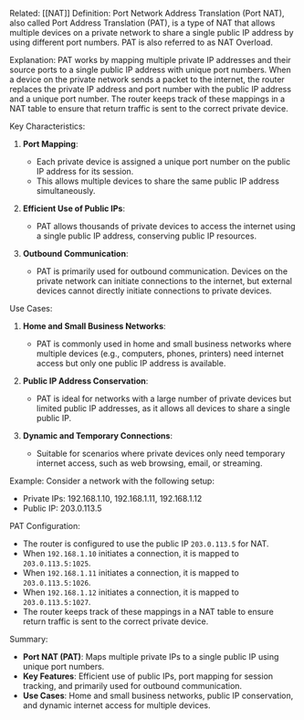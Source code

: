 Related: [[NAT]]
Definition:
Port Network Address Translation (Port NAT), also called Port Address Translation (PAT), is a type of NAT that allows multiple devices on a private network to share a single public IP address by using different port numbers. PAT is also referred to as NAT Overload.

Explanation:
PAT works by mapping multiple private IP addresses and their source ports to a single public IP address with unique port numbers. When a device on the private network sends a packet to the internet, the router replaces the private IP address and port number with the public IP address and a unique port number. The router keeps track of these mappings in a NAT table to ensure that return traffic is sent to the correct private device.

Key Characteristics:
1. **Port Mapping**:
   - Each private device is assigned a unique port number on the public IP address for its session.
   - This allows multiple devices to share the same public IP address simultaneously.

2. **Efficient Use of Public IPs**:
   - PAT allows thousands of private devices to access the internet using a single public IP address, conserving public IP resources.

3. **Outbound Communication**:
   - PAT is primarily used for outbound communication. Devices on the private network can initiate connections to the internet, but external devices cannot directly initiate connections to private devices.

Use Cases:
1. **Home and Small Business Networks**:
   - PAT is commonly used in home and small business networks where multiple devices (e.g., computers, phones, printers) need internet access but only one public IP address is available.

2. **Public IP Address Conservation**:
   - PAT is ideal for networks with a large number of private devices but limited public IP addresses, as it allows all devices to share a single public IP.

3. **Dynamic and Temporary Connections**:
   - Suitable for scenarios where private devices only need temporary internet access, such as web browsing, email, or streaming.

Example:
Consider a network with the following setup:
- Private IPs: 192.168.1.10, 192.168.1.11, 192.168.1.12
- Public IP: 203.0.113.5

PAT Configuration:
- The router is configured to use the public IP `203.0.113.5` for NAT.
- When `192.168.1.10` initiates a connection, it is mapped to `203.0.113.5:1025`.
- When `192.168.1.11` initiates a connection, it is mapped to `203.0.113.5:1026`.
- When `192.168.1.12` initiates a connection, it is mapped to `203.0.113.5:1027`.
- The router keeps track of these mappings in a NAT table to ensure return traffic is sent to the correct private device.

Summary:
- **Port NAT (PAT)**: Maps multiple private IPs to a single public IP using unique port numbers.
- **Key Features**: Efficient use of public IPs, port mapping for session tracking, and primarily used for outbound communication.
- **Use Cases**: Home and small business networks, public IP conservation, and dynamic internet access for multiple devices.